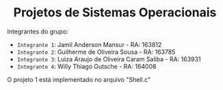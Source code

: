 <h1 align="center"> Projetos de Sistemas Operacionais </h1>

Integrantes do grupo:
- `Integrante 1`: Jamil Anderson Mansur - RA: 163812
- `Integrante 2`: Guilherme de Oliveira Sousa - RA: 163785
- `Integrante 3`: Luiza Araujo de Oliveira Caram Saliba - RA: 163931
- `Integrante 4`: Willy Thiago Gutsche - RA: 164008

O projeto 1 está implementado no arquivo "Shell.c"
